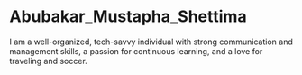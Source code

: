 # Abubakar_Mustapha_Shettima
I am a well-organized, tech-savvy individual with strong communication and management skills, a passion for continuous learning, and a love for traveling and soccer.
